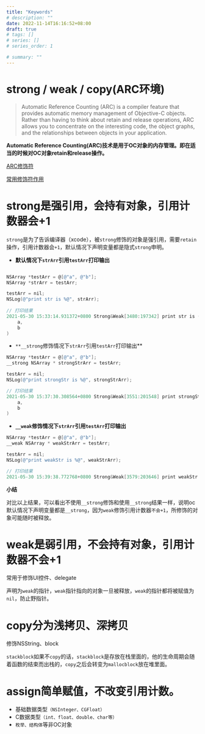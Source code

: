 ```yaml
---
title: "Keywords"
# description: ""
date: 2022-11-14T16:16:52+08:00
draft: true
# tags: []
# series: []
# series_order: 1

# summary: ""
---
```

# strong / weak / copy(ARC环境)

> Automatic Reference Counting (ARC) is a compiler feature that provides automatic memory management of Objective-C objects. Rather than having to think about retain and release operations, ARC allows you to concentrate on the interesting code, the object graphs, and the relationships between objects in your application.
> 

**Automatic Reference Counting(ARC)技术是用于OC对象的内存管理。即在适当的时候对OC对象retain和release操作。**

[ARC修饰符](strong%20weak%20copy(ARC%E7%8E%AF%E5%A2%83)%20c51150e241594ed99473f2facaaa1bbd/ARC%E4%BF%AE%E9%A5%B0%E7%AC%A6%20f1a22bfbb8c8452791086ec30cc4772c.csv)

[常用修饰符作用](strong%20weak%20copy(ARC%E7%8E%AF%E5%A2%83)%20c51150e241594ed99473f2facaaa1bbd/%E5%B8%B8%E7%94%A8%E4%BF%AE%E9%A5%B0%E7%AC%A6%E4%BD%9C%E7%94%A8%20224e4a6e903d4b67b74983524d7f3a58.csv)

# strong是强引用，会持有对象，引用计数器会+1

`strong`是为了告诉编译器（xcode），被`strong`修饰的对象是强引用，需要`retain`操作，引用计数器会`+1`，默认情况下声明变量都是隐式`strong`申明。

- **默认情况下`strArr`引用`testArr`打印输出**

```objectivec

NSArray *testArr = @[@"a", @"b"];
NSArray *strArr = testArr;

testArr = nil;
NSLog(@"print str is %@", strArr);
    
// 打印结果
2021-05-30 15:33:14.931372+0800 Strong&Weak[3480:197342] print str is (
    a,
    b
)
```

- `**__strong`修饰情况下`strArr`引用`testArr`打印输出**

```objectivec
NSArray *testArr = @[@"a", @"b"];
__strong NSArray * strongStrArr = testArr;

testArr = nil;
NSLog(@"print strongStr is %@", strongStrArr);

// 打印结果
2021-05-30 15:37:30.308564+0800 Strong&Weak[3551:201548] print strongStr is (
    a,
    b
)
```

- **`__weak`修饰情况下`strArr`引用`testArr`打印输出**

```objectivec
NSArray *testArr = @[@"a", @"b"];
__weak NSArray * weakStrArr = testArr;

testArr = nil;
NSLog(@"print weakStr is %@", weakStrArr);

// 打印结果
2021-05-30 15:39:38.772768+0800 Strong&Weak[3579:203646] print weakStr is (null)
```

**小结**

对比以上结果，可以看出不使用`__strong`修饰和使用`__strong`结果一样，说明oc默认情况下声明变量都是`__strong`，因为`weak`修饰引用计数器`不会+1`，所修饰的对象可能随时被释放。

# weak是弱引用，不会持有对象，引用计数器不会+1

常用于修饰UI控件、delegate

声明为`weak`的指针，`weak`指针指向的对象一旦被释放，`weak`的指针都将被赋值为`nil`，防止野指针。

# copy分为浅拷贝、深拷贝

修饰NSString、block

`stackblock`如果不`copy`的话，`stackblock`是存放在栈里面的，他的生命周期会随着函数的结束而出栈的，`copy`之后会转变为`mallocblock`放在堆里面。

# assign简单赋值，不改变引用计数。

- 基础数据类型`（NSInteger、CGFloat）`
- C数据类型`（int、float、double、char等）`
- `枚举、结构体`等非OC对象